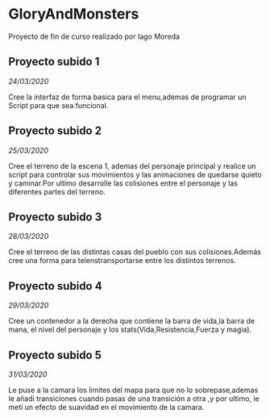 # GloryAndMonsters
Proyecto de fin de curso realizado por Iago Moreda

## Proyecto subido 1 
*24/03/2020*

Cree la interfaz de forma basica para el menu,ademas de programar un Script para que sea funcional.

## Proyecto subido 2
*25/03/2020*

Cree el terreno de la escena 1, ademas del personaje principal y realice un script  para controlar sus movimientos y las animaciones de quedarse quieto y caminar.Por ultimo desarrolle las colisiones entre el personaje y las diferentes partes del terreno.

## Proyecto subido 3
*28/03/2020*

Cree el terreno de las distintas casas del pueblo con sus colisiones.Además cree una forma para telenstransportarse entre los distintos terrenos.

## Proyecto subido 4
*29/03/2020*

Cree un contenedor a la derecha que contiene la barra de vida,la barra de mana, el nivel del personaje y los stats(Vida,Resistencia,Fuerza y magia).

## Proyecto subido 5
*31/03/2020*

Le puse a la camara los limites del mapa para que no lo sobrepase,ademas le añadi transiciones cuando pasas de una transición a otra ,y por ultimo, le meti un efecto de suavidad en el movimiento de la camara. 
